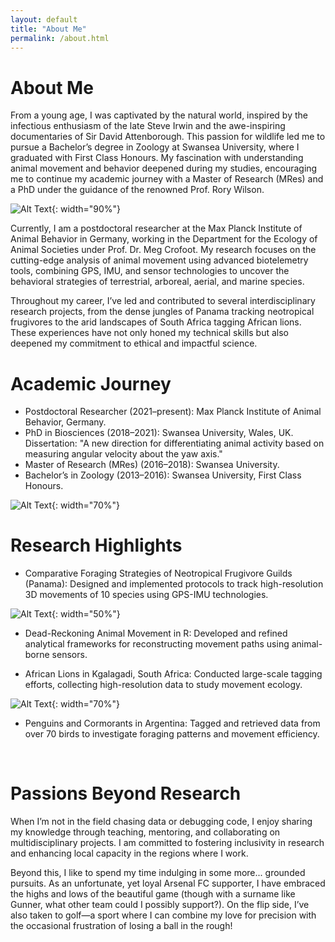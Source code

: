 ```yaml
---
layout: default
title: "About Me"
permalink: /about.html
---
```

# About Me

From a young age, I was captivated by the natural world, inspired by the infectious enthusiasm of the late Steve Irwin and the awe-inspiring documentaries of Sir David Attenborough. This passion for wildlife led me to pursue a Bachelor’s degree in Zoology at Swansea University, where I graduated with First Class Honours. My fascination with understanding animal movement and behavior deepened during my studies, encouraging me to continue my academic journey with a Master of Research (MRes) and a PhD under the guidance of the renowned Prof. Rory Wilson.

![Alt Text](assets/images/cormorantsunrise.jpg){: width="90%"}

Currently, I am a postdoctoral researcher at the Max Planck Institute of Animal Behavior in Germany, working in the Department for the Ecology of Animal Societies under Prof. Dr. Meg Crofoot. My research focuses on the cutting-edge analysis of animal movement using advanced biotelemetry tools, combining GPS, IMU, and sensor technologies to uncover the behavioral strategies of terrestrial, arboreal, aerial, and marine species.

Throughout my career, I’ve led and contributed to several interdisciplinary research projects, from the dense jungles of Panama tracking neotropical frugivores to the arid landscapes of South Africa tagging African lions. These experiences have not only honed my technical skills but also deepened my commitment to ethical and impactful science.

# Academic Journey

- Postdoctoral Researcher (2021–present): Max Planck Institute of Animal Behavior, Germany.
- PhD in Biosciences (2018–2021): Swansea University, Wales, UK.
Dissertation: "A new direction for differentiating animal activity based on measuring angular velocity about the yaw axis."
- Master of Research (MRes) (2016–2018): Swansea University.
- Bachelor’s in Zoology (2013–2016): Swansea University, First Class Honours.

![Alt Text](assets/images/graduation.jpg){: width="70%"}

# Research Highlights

- Comparative Foraging Strategies of Neotropical Frugivore Guilds (Panama): Designed and implemented protocols to track high-resolution 3D movements of 10 species using GPS-IMU technologies.

![Alt Text](assets/images/data.png){: width="50%"}

- Dead-Reckoning Animal Movement in R: Developed and refined analytical frameworks for reconstructing movement paths using animal-borne sensors.
  
- African Lions in Kgalagadi, South Africa: Conducted large-scale tagging efforts, collecting high-resolution data to study movement ecology.

![Alt Text](assets/images/lion.jpg){: width="70%"}

- Penguins and Cormorants in Argentina: Tagged and retrieved data from over 70 birds to investigate foraging patterns and movement efficiency.

<div class="image-row">
  <img src="assets/images/penguinselfie.jpg" alt="" />
  <img src="assets/images/cormorants.jpg" alt="" />
</div>

# Passions Beyond Research

When I’m not in the field chasing data or debugging code, I enjoy sharing my knowledge through teaching, mentoring, and collaborating on multidisciplinary projects. I am committed to fostering inclusivity in research and enhancing local capacity in the regions where I work. 

Beyond this, I like to spend my time indulging in some more... grounded pursuits. As an unfortunate, yet loyal Arsenal FC supporter, I have embraced the highs and lows of the beautiful game (though with a surname like Gunner, what other team could I possibly support?). On the flip side, I’ve also taken to golf—a sport where I can combine my love for precision with the occasional frustration of losing a ball in the rough!

<div class="image-row">
  <img src="assets/images/arsenal.jpg" alt="" />
  <img src="assets/images/family.jpg" alt="" />
</div>
